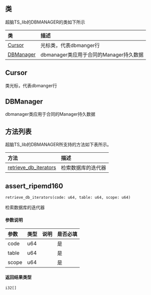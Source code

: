 ## 类
超脑TS_lib的DBMANAGER的类如下所示

| 类                                                                                        | 描述                                                 |
| :------------------------------------------------------------------------------------------| :----------------------------------------------------|
| [Cursor](docs-cn/ts-lib/08-ts-dbmanager#Cursor)                          |光标类，代表dbmanger行                             |
| [DBManager](docs-cn/ts-lib/08-ts-dbmanager#DBManager)                          |dbmanager类应用于合同的Manager持久数据                             |


## Cursor
类光标，代表dbmanger行

## DBManager
dbmanager类应用于合同的Manager持久数据


## 方法列表
超脑TS_lib的DBMANAGER所支持的方法如下表所示。

| 方法                                                                                        | 描述                                                 |
| :------------------------------------------------------------------------------------------| :----------------------------------------------------|
| [retrieve_db_iterators](docs-cn/ts-lib/08-ts-dbmanager#retrieve_db_iterators)                           |检索数据库的迭代器                              |


## assert_ripemd160
```
retrieve_db_iterators(code: u64, table: u64, scope: u64)
```
检索数据库的迭代器

#### 参数说明
|参数               |类型    |说明                            |是否必填|
| :----------------| :------| :-----------------------------|:-----|
|code              | u64 |                     |是     |
|table              | u64 |                     |是     |
|scope              | u64 |                     |是     |

#### 返回结果类型
`i32[]`